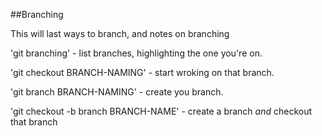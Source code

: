 ##Branching

This will last ways to branch, and notes on branching

'git branching' - list branches, highlighting the one you're on.

'git checkout BRANCH-NAMING' - start wroking on that branch.

'git branch BRANCH-NAMING' - create you branch.

'git checkout -b branch BRANCH-NAME' - create a branch _and_ checkout that branch
